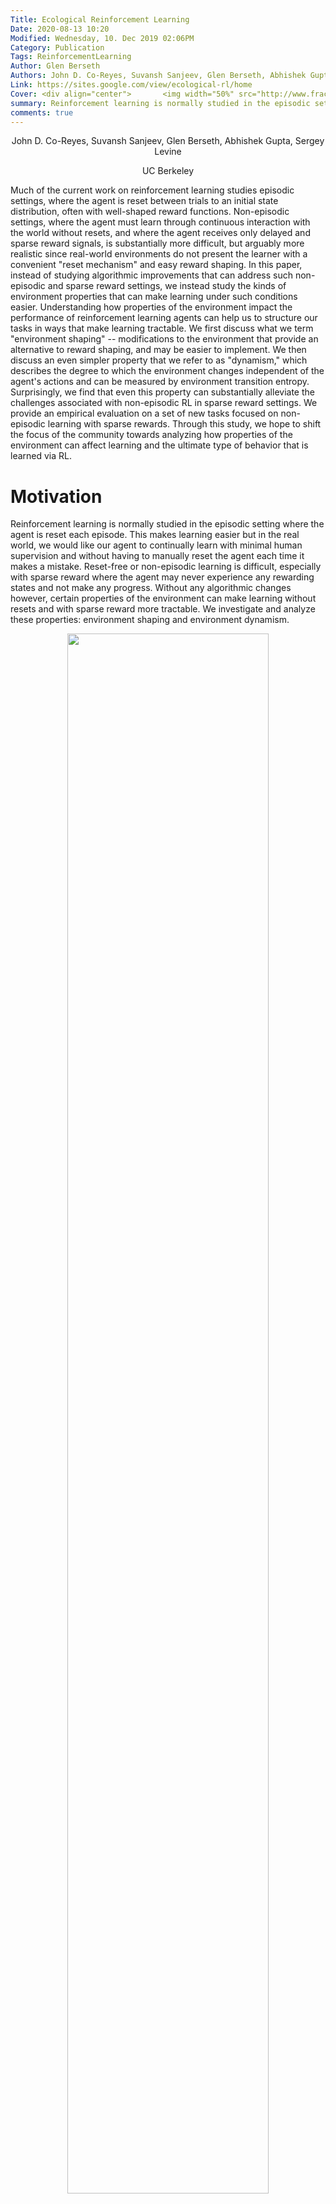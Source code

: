 ```yaml
---
Title: Ecological Reinforcement Learning
Date: 2020-08-13 10:20
Modified: Wednesday, 10. Dec 2019 02:06PM 
Category: Publication
Tags: ReinforcementLearning
Author: Glen Berseth
Authors: John D. Co-Reyes, Suvansh Sanjeev, Glen Berseth, Abhishek Gupta, Sergey Levine
Link: https://sites.google.com/view/ecological-rl/home
Cover: <div align="center">       <img width="50%" src="http://www.fracturedplane.com/projects/EcologicalRL/moivation.png"> </div>
summary: Reinforcement learning is normally studied in the episodic setting where the agent is reset each episode. This makes learning easier but in the real world, we would like our agent to continually learn with minimal human supervision and without having to manually reset the agent each time it makes a mistake. Reset-free or non-episodic learning is difficult, especially with sparse reward where the agent may never experience any rewarding states and not make any progress. Without any algorithmic changes however, certain properties of the environment can make learning without resets and with sparse reward more tractable. We investigate and analyze these properties: environment shaping and environment dynamism.  
comments: true
---
```


<div align="center">
	<p>
				John D. Co-Reyes, Suvansh Sanjeev, Glen Berseth, Abhishek Gupta, Sergey Levine
	</p>
	<p>	
            UC Berkeley
    </p>
</div>


Much of the current work on reinforcement learning studies episodic settings, where the agent is reset between trials to an initial state distribution, often with well-shaped reward functions. Non-episodic settings, where the agent must learn through continuous interaction with the world without resets, and where the agent receives only delayed and sparse reward signals, is substantially more difficult, but arguably more realistic since real-world environments do not present the learner with a convenient "reset mechanism" and easy reward shaping. In this paper, instead of studying algorithmic improvements that can address such non-episodic and sparse reward settings, we instead study the kinds of environment properties that can make learning under such conditions easier. Understanding how properties of the environment impact the performance of reinforcement learning agents can help us to structure our tasks in ways that make learning tractable. We first discuss what we term "environment shaping" -- modifications to the environment that provide an alternative to reward shaping, and may be easier to implement. We then discuss an even simpler property that we refer to as "dynamism," which describes the degree to which the environment changes independent of the agent's actions and can be measured by environment transition entropy. Surprisingly, we find that even this property can substantially alleviate the challenges associated with non-episodic RL in sparse reward settings. We provide an empirical evaluation on a set of new tasks focused on non-episodic learning with sparse rewards. Through this study, we hope to shift the focus of the community towards analyzing how properties of the environment can affect learning and the ultimate type of behavior that is learned via RL.

# Motivation

Reinforcement learning is normally studied in the episodic setting where the agent is reset each episode. This makes learning easier but in the real world, we would like our agent to continually learn with minimal human supervision and without having to manually reset the agent each time it makes a mistake. Reset-free or non-episodic learning is difficult, especially with sparse reward where the agent may never experience any rewarding states and not make any progress. Without any algorithmic changes however, certain properties of the environment can make learning without resets and with sparse reward more tractable. We investigate and analyze these properties: environment shaping and environment dynamism.



<div align="center">
            <img width="80%" src="http://www.fracturedplane.com/projects/EcologicalRL/moivation.png">
</div>

## Evnvironent Properties

We study a set of properties often overlooked when considering how to develop RL algorithms.

####Environment Shaping 
alters the initial state or dynamics of the non-episodic training MDP to make learning more tractable compared to an unshaped environment. For example if the agent is tasked with eating apples a shaped environment may initially contain an abundance of easily obtainable apples that allows the agent to learn that apples are rewarding. As the easily obtainable apples are consumed, the agent must eventually learn to reach apples that are further away and take more steps to reach such as climbing a ladder up a tree. A shaped environment can be thought of as a natural curriculum for the non-episodic setting.

####Environment Dynamism 
refers to the MDP transition entropy regardless of the agent's actions and provides a soft uniform reset mechanism for the agent, helping it reach a wider variety of states in the non-episodic setting. A static environment might correspond to a very controlled setting where no other entity or part of the environment changes on its own while a dynamic environment would involve the opposite of this. Dynamics environments can be found readily in the real world (humans and other agents provide natural dynamism) and so we may just need to deploy our agents in these existing settings.
    
<div align="center">
            <img width="60%" src="http://www.fracturedplane.com/projects/EcologicalRL/env_properties.png">
</div>
    

This post is based on the following paper:

- John D. Co-Reyes, Suvansh Sanjeev, Glen Berseth, Abhishek Gupta, Sergey Levine <br />
  [Ecological Reinforcement Learning](https://arxiv.org/abs/2006.12478) <br />
  [Project Website](https://sites.google.com/view/ecological-rl/home)
